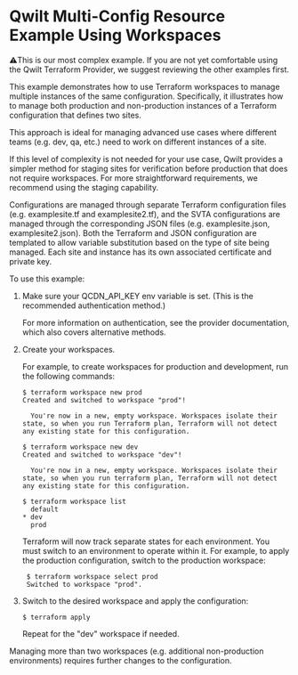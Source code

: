 # Qwilt Multi-Config Resource Example Using Workspaces

⚠️This is our most complex example.  If you are not yet comfortable using the Qwilt Terraform Provider, we suggest reviewing the other examples first.

This example demonstrates how to use Terraform workspaces to manage multiple instances of the same configuration. Specifically, it illustrates how to manage both production and non-production instances of a Terraform configuration that defines two sites.

This approach is ideal for managing advanced use cases where different teams (e.g. dev, qa, etc.) need to work on different instances of a site.

If this level of complexity is not needed for your use case, Qwilt provides a simpler method for staging sites for verification before production that does not require workspaces.  For more straightforward requirements, we recommend using the staging capability.

Configurations are managed through separate Terraform configuration files (e.g. examplesite.tf and examplesite2.tf), and the SVTA configurations are managed through the corresponding JSON files (e.g. examplesite.json, examplesite2.json). Both the Terraform and JSON configuration are templated to allow variable substitution based on the type of site being managed. Each site and instance has its own associated certificate and private key.

To use this example:

1. Make sure your QCDN_API_KEY env variable is set. (This is the recommended authentication method.)

    For more information on authentication, see the provider documentation, which also covers alternative methods. 

2. Create your workspaces.  

    For example, to create workspaces for production and development, run the following commands:

    ```
    $ terraform workspace new prod
    Created and switched to workspace "prod"!

      You're now in a new, empty workspace. Workspaces isolate their state, so when you run Terraform plan, Terraform will not detect any existing state for this configuration.

    $ terraform workspace new dev
    Created and switched to workspace "dev"!

      You're now in a new, empty workspace. Workspaces isolate their state, so when you run terraform plan, Terraform will not detect any existing state for this configuration.

   $ terraform workspace list
      default
   * dev
      prod
   ```

    Terraform will now track separate states for each environment.  You must switch to an environment to operate within it. For example, to apply the production configuration, switch to the production workspace:

   ```
    $ terraform workspace select prod
    Switched to workspace "prod".
    ```

3. Switch to the desired workspace and apply the configuration:

    ```
    $ terraform apply
     ```

    Repeat for the "dev" workspace if needed. 
    
  Managing more than two workspaces (e.g. additional non-production environments) requires further changes to the configuration.